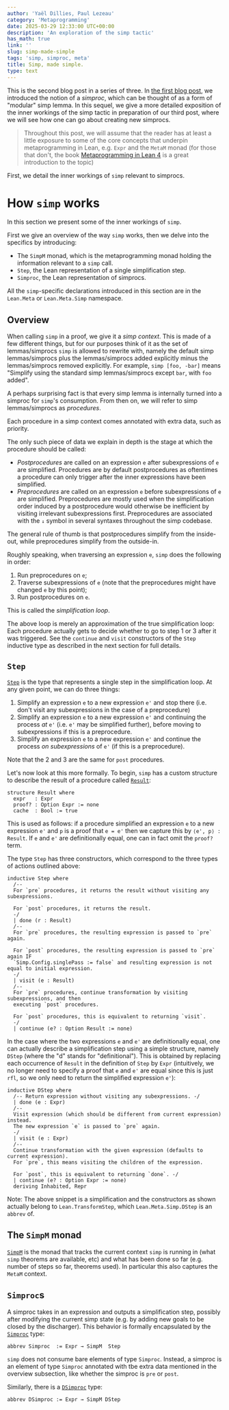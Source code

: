 ```yaml
---
author: 'Yaël Dillies, Paul Lezeau'
category: 'Metaprogramming'
date: 2025-03-29 12:33:00 UTC+00:00
description: 'An exploration of the simp tactic'
has_math: true
link: ''
slug: simp-made-simple
tags: 'simp, simproc, meta'
title: Simp, made simple.
type: text
---
```


This is the second blog post in a series of three.
In [the first blog post](https://leanprover-community.github.io/blog/posts/simprocs-for-the-working-mathematician/), we introduced the notion of a *simproc*, which can be thought of as a form of "modular" simp lemma.
In this sequel, we give a more detailed exposition of the inner workings of the simp tactic in preparation of our third post, where we will see how one can go about creating new simprocs.
> Throughout this post, we will assume that the reader has at least a little exposure to some of the core concepts that underpin metaprogramming in Lean, e.g. `Expr` and the `MetaM` monad (for those that don't, the book [Metaprogramming in Lean 4](https://leanprover-community.github.io/lean4-metaprogramming-book/) is a great introduction to the topic)

<!-- TEASER_END -->

First, we detail the inner workings of `simp` relevant to simprocs.

# How `simp` works

In this section we present some of the inner workings of `simp`.

First we give an overview of the way `simp` works, then we delve into the specifics by introducing:
* The `SimpM` monad, which is the metaprogramming monad holding the information relevant to a `simp` call.
* `Step`, the Lean representation of a single simplification step.
* `Simproc`, the Lean representation of simprocs.

All the `simp`-specific declarations introduced in this section are in the `Lean.Meta` or `Lean.Meta.Simp` namespace.

## Overview

When calling `simp` in a proof, we give it a *simp context*.
This is made of a few different things, but for our purposes think of it as the set of lemmas/simprocs `simp` is allowed to rewrite with, namely the default simp lemmas/simprocs plus the lemmas/simprocs added explicitly minus the lemmas/simprocs removed explicitly.
For example, `simp [foo, -bar]` means "Simplify using the standard simp lemmas/simprocs except `bar`, with `foo` added".

A perhaps surprising fact is that every simp lemma is internally turned into a simproc for `simp`'s consumption.
From then on, we will refer to simp lemmas/simprocs as *procedures*.

Each procedure in a simp context comes annotated with extra data, such as priority.

The only such piece of data we explain in depth is the stage at which the procedure should be called:
* *Postprocedures* are called on an expression `e` after subexpressions of `e` are simplified.
  Procedures are by default postprocedures as oftentimes a procedure can only trigger after the inner expressions have been simplified.
* *Preprocedures* are called on an expression `e` before subexpressions of `e` are simplified.
  Preprocedures are mostly used when the simplification order induced by a postprocedure would otherwise be inefficient by visiting irrelevant subexpressions first.
  Preprocedures are associated with the `↓` symbol in several syntaxes throughout the simp codebase.

The general rule of thumb is that postprocedures simplify from the inside-out, while preprocedures simplify from the outside-in.

Roughly speaking, when traversing an expression `e`, `simp` does the following in order:
1. Run preprocedures on `e`;
2. Traverse subexpressions of `e` (note that the preprocedures might have changed `e` by this point);
3. Run postprocedures on `e`.

This is called the *simplification loop*.

The above loop is merely an approximation of the true simplification loop:
Each procedure actually gets to decide whether to go to step 1 or 3 after it was triggered.
See the `continue` and `visit` constructors of the `Step` inductive type as described in the next section for full details.

## `Step`

[`Step`](https://leanprover-community.github.io/mathlib4_docs/find/?pattern=Lean.Meta.Simp.Step#doc) is the type that represents a single step in the simplification loop.
At any given point, we can do three things:
1. Simplify an expression `e` to a new expression `e'` and stop there (i.e.  don't visit any subexpressions in the case of a preprocedure)
2. Simplify an expression `e` to a new expression `e'` and continuing the process *at* `e'` (i.e. `e'` may be simplified further), before moving to subexpressions if this is a preprocedure.
3. Simplify an expression `e` to a new expression `e'` and continue the process *on subexpressions* of `e'` (if this is a preprocedure).

Note that the 2 and 3 are the same for `post` procedures.

Let's now look at this more formally.
To begin, `simp` has a custom structure to describe the result of a procedure called [`Result`](https://leanprover-community.github.io/mathlib4_docs/find/?pattern=Lean.Meta.Simp.Result#doc):
```lean
structure Result where
  expr   : Expr
  proof? : Option Expr := none
  cache  : Bool := true
```

This is used as follows: if a procedure simplified an expression `e` to a new expression `e'` and `p` is a proof that `e = e'` then we capture this by `⟨e', p⟩ : Result`.
If `e` and `e'` are definitionally equal, one can in fact omit the `proof?` term.

The type `Step` has three constructors, which correspond to the three types of actions outlined above:
```lean
inductive Step where
  /--
  For `pre` procedures, it returns the result without visiting any subexpressions.

  For `post` procedures, it returns the result.
  -/
  | done (r : Result)
  /--
  For `pre` procedures, the resulting expression is passed to `pre` again.

  For `post` procedures, the resulting expression is passed to `pre` again IF
  `Simp.Config.singlePass := false` and resulting expression is not equal to initial expression.
  -/
  | visit (e : Result)
  /--
  For `pre` procedures, continue transformation by visiting subexpressions, and then
  executing `post` procedures.

  For `post` procedures, this is equivalent to returning `visit`.
  -/
  | continue (e? : Option Result := none)
```

In the case where the two expressions `e` and `e'` are definitionally equal, one can actually describe a simplification step using a simple structure, namely `DStep` (where the "d" stands for "definitional"). This is obtained by replacing each occurrence of `Result` in the definition of `Step` by `Expr` (intuitively, we no longer need to specify a proof that `e` and `e'` are equal since this is just `rfl`, so we only need to return the simplified expression `e'`):
```lean
inductive DStep where
  /-- Return expression without visiting any subexpressions. -/
  | done (e : Expr)
  /--
  Visit expression (which should be different from current expression) instead.
  The new expression `e` is passed to `pre` again.
  -/
  | visit (e : Expr)
  /--
  Continue transformation with the given expression (defaults to current expression).
  For `pre`, this means visiting the children of the expression.

  For `post`, this is equivalent to returning `done`. -/
  | continue (e? : Option Expr := none)
  deriving Inhabited, Repr
```
Note: The above snippet is a simplification and the constructors as shown actually belong to `Lean.TransformStep`, which `Lean.Meta.Simp.DStep` is an `abbrev` of.

## The `SimpM` monad

[`SimpM`](https://leanprover-community.github.io/mathlib4_docs/find/?pattern=Lean.Meta.Simp.SimpM#doc) is the monad that tracks the current context `simp` is running in (what `simp` theorems are available, etc) and what has been done so far (e.g. number of steps so far, theorems used).
In particular this also captures the `MetaM` context.

## `Simproc`s

A simproc takes in an expression and outputs a simplification step, possibly after modifying the current simp state (e.g. by adding new goals to be closed by the discharger).
This behavior is formally encapsulated by the [`Simproc`](https://leanprover-community.github.io/mathlib4_docs/find/?pattern=Lean.Meta.Simp.Simproc#doc) type:
```lean
abbrev Simproc  := Expr → SimpM  Step
```

`simp` does not consume bare elements of type `Simproc`.
Instead, a simproc is an element of type `Simproc` annotated with tbe extra data mentioned in the overview subsection, like whether the simproc is `pre` or `post`.

Similarly, there is a [`DSimproc`](https://leanprover-community.github.io/mathlib4_docs/find/?pattern=Lean.Meta.Simp.DSimproc#doc) type:
```lean
abbrev DSimproc := Expr → SimpM DStep
```
